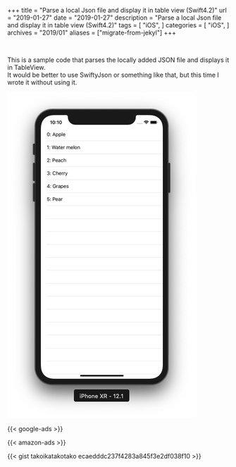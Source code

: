 +++
title = "Parse a local Json file and display it in table view (Swift4.2)"
url = "2019-01-27"
date = "2019-01-27"
description = "Parse a local Json file and display it in table view (Swift4.2)"
tags = [
    "iOS",
]
categories = [
    "iOS",
]
archives = "2019/01"
aliases = ["migrate-from-jekyl"]
+++

<br>

This is a sample code that parses the locally added JSON file and displays it in TableView.  
It would be better to use SwiftyJson or something like that, but this time I wrote it without using it.

![alt](1.png)

<!-- Google Ads -->
{{< google-ads >}}

<!-- Amazon Ads -->
{{< amazon-ads >}}

{{< gist takoikatakotako ecaedddc237f4283a845f3e2df038f10 >}}
